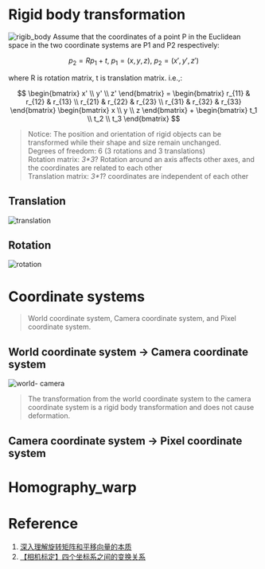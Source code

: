 # Rigid body transformation
![rigib_body](https://github.com/elleryw0518/MVS/assets/101634608/6acf03ea-423c-4f51-acd6-a9601b1736a3)
Assume that the coordinates of a point P in the Euclidean space in the two coordinate systems are P1 and P2 respectively:
  
$$
p_2 = R p_1 + t,\ p_1=(x, y, z),\ p_2=(x', y', z') 
$$
  
where R is rotation matrix, t is translation matrix.
i.e.,:  

$$
\begin{bmatrix}
x' \\
y' \\
z'
\end{bmatrix} =
\begin{bmatrix}
r_{11} & r_{12} & r_{13} \\
r_{21} & r_{22} & r_{23} \\
r_{31} & r_{32} & r_{33}
\end{bmatrix}
\begin{bmatrix}
x \\
y \\
z
\end{bmatrix} +
\begin{bmatrix}
t_1 \\
t_2 \\
t_3
\end{bmatrix}
$$  
> Notice: The position and orientation of rigid objects can be transformed while their shape and size remain unchanged.  
Degrees of freedom: 6 (3 rotations and 3 translations)  
Rotation matrix: _3*3_? Rotation around an axis affects other axes, and the coordinates are related to each other  
Translation matrix: _3*1_? coordinates are independent of each other  
## Translation
![translation](https://github.com/elleryw0518/MVS/assets/101634608/becc16d4-1ba0-434e-91e5-864742a70a33)
## Rotation
![rotation](https://github.com/elleryw0518/MVS/assets/101634608/d885560e-3a30-43e9-8379-11204747e3cf)
# Coordinate systems
> World coordinate system, Camera coordinate system, and Pixel coordinate system.
## World coordinate system -> Camera coordinate system
![world- camera](https://github.com/elleryw0518/MVS/assets/101634608/dfcde746-8b16-4397-9915-375ce38dccf2)
> The transformation from the world coordinate system to the camera coordinate system is a rigid body transformation and does not cause deformation.

## Camera coordinate system -> Pixel coordinate system

# Homography_warp

# Reference
1. [深入理解旋转矩阵和平移向量的本质](https://zhuanlan.zhihu.com/p/141597984)
2. [【相机标定】四个坐标系之间的变换关系](https://cloud.tencent.com/developer/article/1820935)
